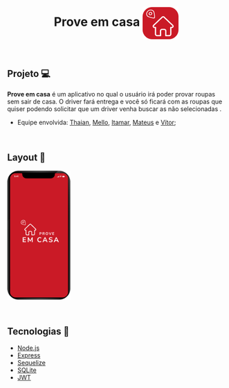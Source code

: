 <h1 align="center"> Prove em casa <img src="https://github.com/prove-em-casa/megahack5-mobile/blob/main/icon-2.png" align="center" ></h1>


&nbsp;

## Projeto :computer: 
<p><strong>Prove em casa</strong> é um aplicativo no qual o usuário irá poder provar roupas sem sair de casa. O driver fará entrega e você só ficará com as roupas que quiser podendo solicitar que um driver venha buscar as não selecionadas .</p>

 * Equipe envolvida: [Thaian](https://github.com/thcarvalho), [Mello](https://github.com/MelloTonio), [Itamar](https://github.com/ItamarJoire), [Mateus](http://linkedin.com/in/mateus-mezzomo-591466b1) e [Vítor](https://github.com/vitorbertolucci);
 


&nbsp;
  
## Layout :bookmark:
  <img src="https://github.com/prove-em-casa/megahack5-mobile/blob/main/mobile.png" align="center" width="146" height="298">
  
  
  &nbsp;
  
  ## Tecnologias	:toolbox:
  
* [Node.js](https://nodejs.org/en/)
* [Express](https://expressjs.com/pt-br/)
* [Sequelize](https://sequelize.org/)
* [SQLite](https://www.sqlite.org/index.html)
* [JWT](https://jwt.io/)



  
  
  

  
  
    

 
